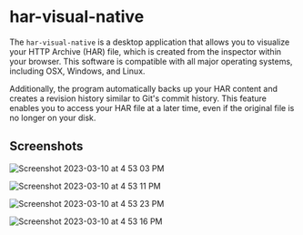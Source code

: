 # har-visual-native

The `har-visual-native` is a desktop application that allows you to visualize your HTTP Archive (HAR) file, which is created from the inspector within your browser. This software is compatible with all major operating systems, including OSX, Windows, and Linux.

Additionally, the program automatically backs up your HAR content and creates a revision history similar to Git's commit history. This feature enables you to access your HAR file at a later time, even if the original file is no longer on your disk.


## Screenshots
![Screenshot 2023-03-10 at 4 53 03 PM](https://user-images.githubusercontent.com/3792401/224456920-8ce63077-cc19-4f62-bba1-aee16b52c68e.png)

![Screenshot 2023-03-10 at 4 53 11 PM](https://user-images.githubusercontent.com/3792401/224456969-8f7afa07-57dd-48b8-b0c6-a6fe7de9ba0f.png)

![Screenshot 2023-03-10 at 4 53 23 PM](https://user-images.githubusercontent.com/3792401/224456989-eaa2846e-898b-4d08-87fc-0e4442f0089a.png)

![Screenshot 2023-03-10 at 4 53 16 PM](https://user-images.githubusercontent.com/3792401/224456979-c407a5a8-4982-4857-86d5-0529cb80447d.png)

